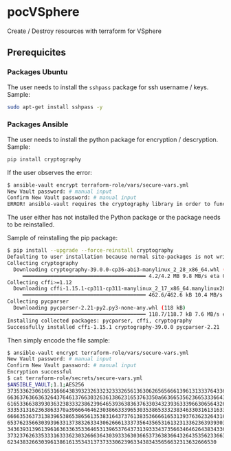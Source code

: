 # pocVSphere
Create / Destroy resources with terraform for VSphere

## Prerequicites
### Packages Ubuntu

The user needs to install the `sshpass` package for ssh username / keys. Sample:

```bash
sudo apt-get install sshpass -y
```

### Packages Ansible

The user needs to install the python package for encryption / descryption. Sample:

```bash
pip install cryptography
```

If the user observes the error:

```bash
$ ansible-vault encrypt terraform-role/vars/secure-vars.yml
New Vault password: # manual input
Confirm New Vault password: # manual input
ERROR! ansible-vault requires the cryptography library in order to function
```

The user either has not installed the Python package or the package needs to be reinstalled.

Sample of reinstalling the pip package:

```bash
$ pip install --upgrade --force-reinstall cryptography
Defaulting to user installation because normal site-packages is not writeable
Collecting cryptography
  Downloading cryptography-39.0.0-cp36-abi3-manylinux_2_28_x86_64.whl (4.2 MB)
     ━━━━━━━━━━━━━━━━━━━━━━━━━━━━━━━━━━━━━━━━ 4.2/4.2 MB 9.8 MB/s eta 0:00:00
Collecting cffi>=1.12
  Downloading cffi-1.15.1-cp311-cp311-manylinux_2_17_x86_64.manylinux2014_x86_64.whl (462 kB)
     ━━━━━━━━━━━━━━━━━━━━━━━━━━━━━━━━━━━━━━━━ 462.6/462.6 kB 10.4 MB/s eta 0:00:00
Collecting pycparser
  Downloading pycparser-2.21-py2.py3-none-any.whl (118 kB)
     ━━━━━━━━━━━━━━━━━━━━━━━━━━━━━━━━━━━━━━━━ 118.7/118.7 kB 7.6 MB/s eta 0:00:00
Installing collected packages: pycparser, cffi, cryptography
Successfully installed cffi-1.15.1 cryptography-39.0.0 pycparser-2.21
```

Then simply encode the file sample:

```bash
$ ansible-vault encrypt terraform-role/vars/secure-vars.yml
New Vault password: # manual input
Confirm New Vault password: # manual input
Encryption successful
$ cat terraform-role/secrets/secure-vars.yml
$ANSIBLE_VAULT;1.1;AES256
37353362306165316664383932326332323332656136306265656661396131333764336166613064
6636376366363264376461376630326361386231653763350a663665356236653336643938646433
61653366383930363238333238623964653936383637633034323936333966306564326330353738
3335313162363863370a396664646230386633396530353865333238346330316131633539643462
66663536373138396538653865613538316437376138353666616531393763623264316436316639
65376235663039396331373832633430626661333735643565316132313362363939303639313034
34363931396139616363363533646531396537643731393334373566346462643834336262656165
37323762633533316333623032666364303933363036653736383664326435356233663937386139
62343832663039613861613534313737333062396334383435656632313632666530
```


